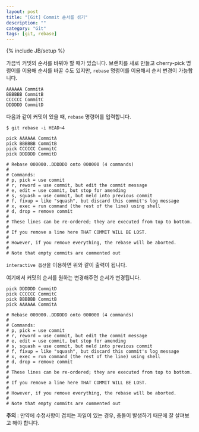 ```yaml
---
layout: post
title: "[Git] Commit 순서를 섞기"
description: ""
category: "Git"
tags: [git, rebase]
---
```

{% include JB/setup %}

가끔씩 커밋의 순서를 바꿔야 할 때가 있습니다. 브랜치를 새로 만들고 cherry-pick 명령어를 이용해 순서를 바꿀 수도 있지만, `rebase` 명령어를 이용해서 순서 변경이 가능합니다.

```
AAAAAA CommitA
BBBBBB CommitB
CCCCCC CommitC
DDDDDD CommitD
```

다음과 같이 커밋이 있을 때, `rebase` 명령어를 입력합니다.

```
$ git rebase -i HEAD~4

pick AAAAAA CommitA
pick BBBBBB CommitB
pick CCCCCC CommitC
pick DDDDDD CommitD

# Rebase 000000..DDDDDD onto 000000 (4 commands)
#
# Commands:
# p, pick = use commit
# r, reword = use commit, but edit the commit message
# e, edit = use commit, but stop for amending
# s, squash = use commit, but meld into previous commit
# f, fixup = like "squash", but discard this commit's log message
# x, exec = run command (the rest of the line) using shell
# d, drop = remove commit
#
# These lines can be re-ordered; they are executed from top to bottom.
#
# If you remove a line here THAT COMMIT WILL BE LOST.
#
# However, if you remove everything, the rebase will be aborted.
#
# Note that empty commits are commented out
```

`interactive 옵션`을 이용하면 위와 같이 출력이 됩니다.

여기에서 커밋의 순서를 원하는 변경해주면 순서가 변경됩니다.

```
pick DDDDDD CommitD
pick CCCCCC CommitC
pick BBBBBB CommitB
pick AAAAAA CommitA

# Rebase 000000..DDDDDD onto 000000 (4 commands)
#
# Commands:
# p, pick = use commit
# r, reword = use commit, but edit the commit message
# e, edit = use commit, but stop for amending
# s, squash = use commit, but meld into previous commit
# f, fixup = like "squash", but discard this commit's log message
# x, exec = run command (the rest of the line) using shell
# d, drop = remove commit
#
# These lines can be re-ordered; they are executed from top to bottom.
#
# If you remove a line here THAT COMMIT WILL BE LOST.
#
# However, if you remove everything, the rebase will be aborted.
#
# Note that empty commits are commented out
```

<div class="alert warning"><strong>주의</strong> : 만약에 수정사항이 겹치는 파일이 있는 경우, 충돌이 발생하기 때문에 잘 살펴보고 해야 합니다.</div>